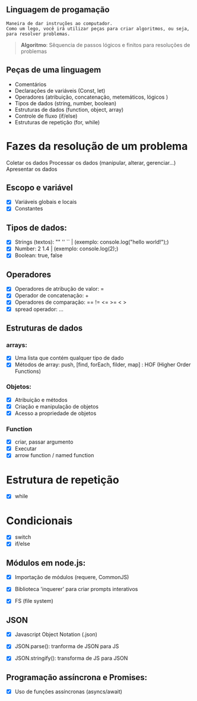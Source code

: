 ## Linguagem de progamação  

    Maneira de dar instruções ao computador.
    Como um lego, você irá utilizar peças para criar algoritmos, ou seja, para resolver problemas.
    
  > **Algoritmo**: Sêquencia de passos lógicos e finitos para resoluções de problemas


 ## Peças de uma linguagem 

- Comentários
- Declarações de variáveis (Const, let)
- Operadores (atribuição, concatenação, metemáticos, lógicos )
- Tipos de dados (string, number, boolean)
- Estruturas de dados (function, object, array)
- Controle de fluxo (if/else)
- Estruturas de repetição (for, while)

 # Fazes da resolução de um problema

Coletar os dados
Processar os dados (manipular, alterar, gerenciar...)
Apresentar os dados

## Escopo e variável
- [x] Variáveis globais e locais
- [x] Constantes

## Tipos de dados: 

- [x] Strings (textos): "" '' `` | (exemplo: console.log("hello world!");)
- [x] Number: 2 1.4 | (exemplo: console.log(2);)
- [x] Boolean: true, false

## Operadores

- [x] Operadores de atribução de valor: =
- [x] Operador de concatenação: +
- [x] Operadores de comparação: == != <= >= < >
- [x] spread operador: ...

## Estruturas de dados

### arrays:

- [x] Uma lista que contém qualquer tipo de dado
- [x] Métodos de array: push, [find, forEach, filder, map] : HOF (Higher Order Functions)

### Objetos:

- [x] Atribuição e métodos
- [x] Criação e manipulação de objetos
- [x] Acesso a propriedade de objetos

### Function

- [x] criar, passar argumento
- [x] Executar
- [x] arrow function / named function

# Estrutura de repetição

- [x] while

# Condicionais

- [x] switch
- [x] if/else

## Módulos em node.js:

- [x] Importação de módulos (requere, CommonJS)
- [x] Biblioteca 'inquerer' para criar prompts interativos
- [x] FS (file system)


## JSON 

- [x] Javascript Object Notation (.json)
- [x] JSON.parse(): tranforma de JSON para JS
- [x] JSON.stringify(): transforma de JS para JSON


## Programação assíncrona e Promises:

- [x] Uso de funções assíncronas (asyncs/await)